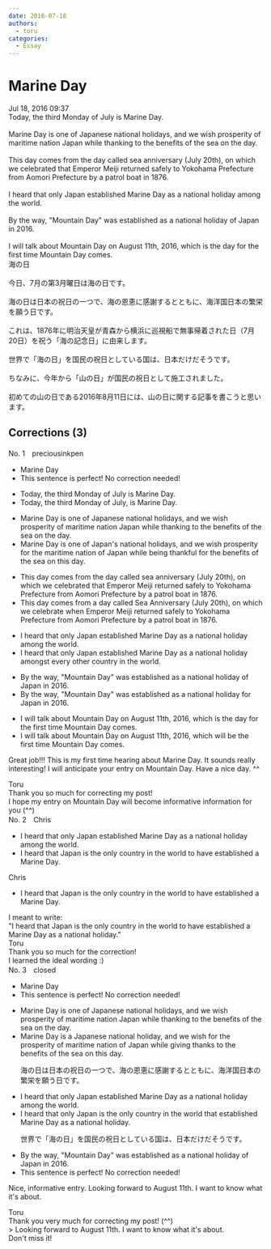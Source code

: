```yaml
---
date: 2016-07-18
authors:
  - toru
categories:
  - Essay
---
```


<h1 id="subject_show">Marine Day</h1>
<div class="date">Jul 18, 2016 09:37</div>
<div id="post"><div id="body_show_ori">
Today, the third Monday of July is Marine Day.<br/><br/>Marine Day is one of Japanese national holidays, and we wish prosperity of maritime nation Japan while thanking to the benefits of the sea on the day.<br/><br/>This day comes from the day called sea anniversary (July 20th), on which we celebrated that Emperor Meiji returned safely to Yokohama Prefecture from Aomori Prefecture by a patrol boat in 1876.<br/><br/>I heard that only Japan established Marine Day as a national holiday among the world.<br/><br/>By the way, "Mountain Day" was established as a national holiday of Japan in 2016.<br/><br/>I will talk about Mountain Day on August 11th, 2016, which is the day for the first time Mountain Day comes.
</div></div>

<!-- more -->

<div id="post_ja"><div id="body_show_mo">
海の日<br/><br/>今日、7月の第3月曜日は海の日です。<br/><br/>海の日は日本の祝日の一つで、海の恩恵に感謝するとともに、海洋国日本の繁栄を願う日です。<br/><br/>これは、1876年に明治天皇が青森から横浜に巡視船で無事帰着された日（7月20日）を祝う「海の記念日」に由来します。<br/><br/>世界で「海の日」を国民の祝日としている国は、日本だけだそうです。<br/><br/>ちなみに、今年から「山の日」が国民の祝日として施工されました。<br/><br/>初めての山の日である2016年8月11日には、山の日に関する記事を書こうと思います。
</div></div>

## Corrections (3)
<div id="block"><div class="first_name"> No. 1　<span class="just_name">preciousinkpen</span></div><div id="block2">
<ul class="correction_field">
<li class="incorrect">Marine Day</li>
<li class="corrected perfect">This sentence is perfect! No correction needed!</li>
</ul>
<ul class="correction_field">
<li class="incorrect">Today, the third Monday of July is Marine Day.</li>
<li class="corrected correct">
Today, the third Monday of July<span class="f_blue">,</span> is Marine Day.
</li>
</ul>
<ul class="correction_field">
<li class="incorrect">Marine Day is one of Japanese national holidays, and we wish prosperity of maritime nation Japan while thanking to the benefits of the sea on the day.</li>
<li class="corrected correct">
Marine Day is one of Japan<span class="f_blue">'s</span> national holidays, and we wish prosperity <span class="f_blue">for the </span>maritime nation <span class="f_blue">of </span>Japan while <span class="f_blue">being thankful for</span> the benefits of the sea on <span class="f_blue">this </span>day.
</li>
</ul>
<ul class="correction_field">
<li class="incorrect">This day comes from the day called sea anniversary (July 20th), on which we celebrated that Emperor Meiji returned safely to Yokohama Prefecture from Aomori Prefecture by a patrol boat in 1876.</li>
<li class="corrected correct">
This day comes from <span class="f_blue">a</span> day called Sea Anniversary (July 20th), on which we celebrate <span class="f_blue">when </span>Emperor Meiji returned safely to Yokohama Prefecture from Aomori Prefecture by a patrol boat in 1876.
</li>
</ul>
<ul class="correction_field">
<li class="incorrect">I heard that only Japan established Marine Day as a national holiday among the world.</li>
<li class="corrected correct">
I heard that only Japan established Marine Day as a national holiday among<span class="f_blue">st every other country in </span>the world.
</li>
</ul>
<ul class="correction_field">
<li class="incorrect">By the way, "Mountain Day" was established as a national holiday of Japan in 2016.</li>
<li class="corrected correct">
By the way, "Mountain Day" was established as a national holiday <span class="f_blue">for</span> Japan in 2016.
</li>
</ul>
<ul class="correction_field">
<li class="incorrect">I will talk about Mountain Day on August 11th, 2016, which is the day for the first time Mountain Day comes.</li>
<li class="corrected correct">
I will talk about Mountain Day on August 11th, 2016, which <span class="f_blue">will be the</span> first time Mountain Day comes.
</li>
</ul>
<p class="comment_small">
 Great job!!! This is my first time hearing about Marine Day. It sounds really interesting! I will anticipate your entry on Mountain Day. Have a nice day. ^^
</p>

</div><div class="name"><span class="just_name">Toru</span><br>
Thank you so much for correcting my post!<br/>I hope my entry on Mountain Day will become informative information for you (^^)
</div>
</div>
<div id="block"><div class="first_name"> No. 2　<span class="just_name">Chris</span></div><div id="block2">
<ul class="correction_field">
<li class="incorrect">I heard that only Japan established Marine Day as a national holiday among the world.</li>
<li class="corrected correct">
I heard that <span class="f_blue">Japan is the only country in the world to have established a Marine Day.</span>
</li>
</ul>
</div><div class="name"><span class="just_name">Chris</span><br><div class="quote_field"><ul class="correction_field">
<li class="corrected correct">
I heard that <span class="f_blue">Japan is the only country in the world to have established a Marine Day.</span>
</li>
</ul></div>
I meant to write:<br/>"I heard that Japan is the only country in the world to have established a Marine Day as a national holiday."
</div>
<div class="name"><span class="just_name">Toru</span><br>
Thank you so much for the correction!<br/>I learned the ideal wording :)
</div>
</div>
<div id="block"><div class="first_name"> No. 3　<span class="just_name">closed</span></div><div id="block2">
<ul class="correction_field">
<li class="incorrect">Marine Day</li>
<li class="corrected perfect">This sentence is perfect! No correction needed!</li>
</ul>
<ul class="correction_field">
<li class="incorrect">Marine Day is one of Japanese national holidays, and we wish prosperity of maritime nation Japan while thanking to the benefits of the sea on the day.</li>
<li class="corrected correct">
Marine Day is <span class="f_red">a</span> Japanese national <span class="f_red">holiday</span>, and we wish <span class="f_red">for the</span> prosperity of <span class="f_blue">maritime nation of </span>Japan<span class="f_red"> </span>while <span class="f_blue">giving thanks </span>to the benefits of the sea on <span class="f_red">this</span> day.
<p class="correction_comment">海の日は日本の祝日の一つで、海の恩恵に感謝するとともに、海洋国日本の繁栄を願う日です。</p>
</li>
</ul>
<ul class="correction_field">
<li class="incorrect">I heard that only Japan established Marine Day as a national holiday among the world.</li>
<li class="corrected correct">
I heard that <span class="sline">only</span> Japan <span class="f_blue">is the only country in the world that </span>established Marine Day as a national holiday.
<p class="correction_comment">世界で「海の日」を国民の祝日としている国は、日本だけだそうです。</p>
</li>
</ul>
<ul class="correction_field">
<li class="incorrect">By the way, "Mountain Day" was established as a national holiday of Japan in 2016.</li>
<li class="corrected perfect">This sentence is perfect! No correction needed!</li>
</ul>
<p class="comment_small">
 Nice, informative entry.  Looking forward to August 11th.  I want to know what it's about.
</p>

</div><div class="name"><span class="just_name">Toru</span><br>
Thank you very much for correcting my post! (^^)<br/>&gt; Looking forward to August 11th. I want to know what it's about.<br/>Don't miss it!
</div>
</div>

